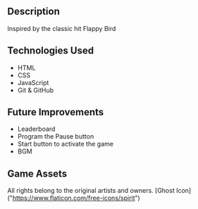 
## Description
Inspired by the classic hit Flappy Bird

## Technologies Used
- HTML
- CSS
- JavaScript
- Git & GitHub

## Future Improvements
- Leaderboard
- Program the Pause button
- Start button to activate the game
- BGM

## Game Assets 
All rights belong to the original artists and owners. 
[Ghost Icon] ("https://www.flaticon.com/free-icons/spirit")